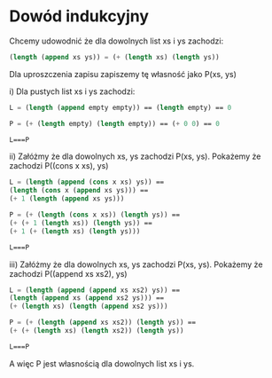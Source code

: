 # Dowód indukcyjny

Chcemy udowodnić że dla dowolnych list xs i ys zachodzi:
```scheme
(length (append xs ys)) = (+ (length xs) (length ys))
```
Dla uproszczenia zapisu zapiszemy tę własność jako P(xs, ys)


i) Dla pustych list xs i ys zachodzi:
```scheme
L = (length (append empty empty)) == (length empty) == 0

P = (+ (length empty) (length empty)) == (+ 0 0) == 0

L===P
```

ii) Załóżmy że dla dowolnych xs, ys zachodzi P(xs, ys). Pokażemy że zachodzi P((cons x xs), ys)
```scheme
L = (length (append (cons x xs) ys)) == 
(length (cons x (append xs ys))) == 
(+ 1 (length (append xs ys)))

P = (+ (length (cons x xs)) (length ys)) == 
(+ (+ 1 (length xs)) (length ys)) == 
(+ 1 (+ (length xs) (length ys)))

L===P
```

iii) Załóżmy że dla dowolnych xs, ys zachodzi P(xs, ys). Pokażemy że zachodzi P((append xs xs2), ys)
```scheme
L = (length (append (append xs xs2) ys)) == 
(length (append xs (append xs2 ys))) == 
(+ (length xs) (length (append xs2 ys)))

P = (+ (length (append xs xs2)) (length ys)) == 
(+ (+ (length xs) (length xs2)) (length ys))

L===P
```

A więc P jest własnością dla dowolnych list xs i ys.